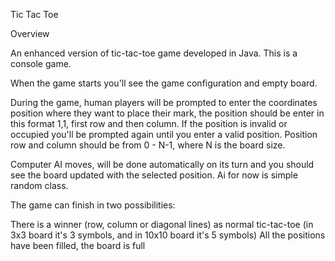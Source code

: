 Tic Tac Toe

Overview

An enhanced version of tic-tac-toe game developed in Java. This is a console game. 

When the game starts you'll see the game configuration and empty board.

During the game, human players will be prompted to enter the coordinates position where they want to place their mark, the position should be enter in this format 1,1, first row and then column. If the position is invalid or occupied you'll be prompted again until you enter a valid position. Position row and column should be from 0 - N-1, where N is the board size.

Computer AI moves, will be done automatically on its turn and you should see the board updated with the selected position. Ai for now is simple random class.

The game can finish in two possibilities:

There is a winner (row, column or diagonal lines) as normal tic-tac-toe (in 3x3 board it's 3 symbols, and in 10x10 board it's 5 symbols)
All the positions have been filled, the board is full

